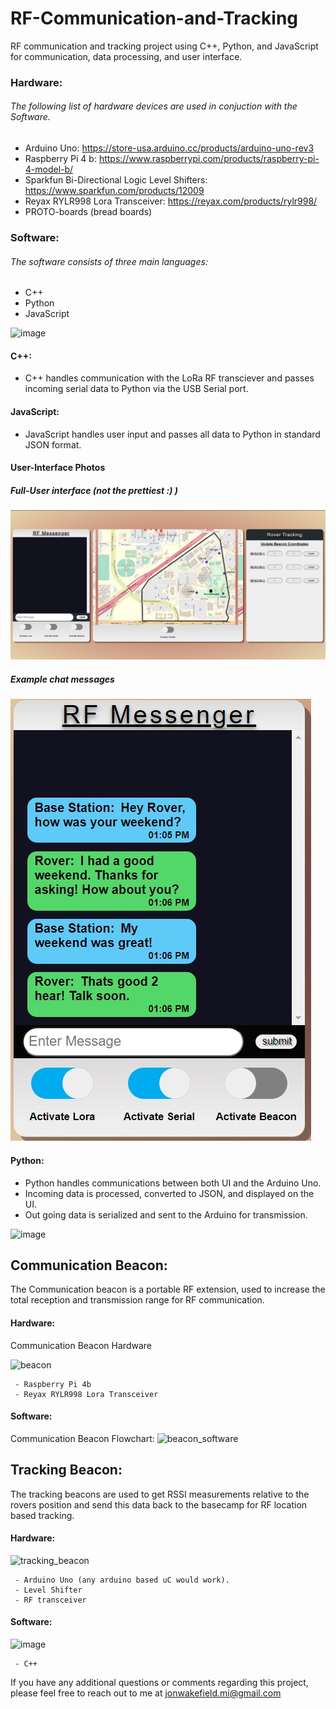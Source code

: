 # RF-Communication-and-Tracking

RF communication and tracking project using C++, Python, and JavaScript for communication, data processing, and user interface.

### Hardware:

###### The following list of hardware devices are used in conjuction with the Software.

- Arduino Uno: https://store-usa.arduino.cc/products/arduino-uno-rev3
- Raspberry Pi 4 b: https://www.raspberrypi.com/products/raspberry-pi-4-model-b/
- Sparkfun Bi-Directional Logic Level Shifters: https://www.sparkfun.com/products/12009
- Reyax RYLR998 Lora Transceiver: https://reyax.com/products/rylr998/
- PROTO-boards (bread boards)

### Software:

###### The software consists of three main languages:

- C++
- Python
- JavaScript

![image](https://github.com/JonWakefield/RF-Communication-and-Tracking/assets/67289517/c568bc47-1505-483c-8a2c-340e5bc4529b)

#### C++:

- C++ handles communication with the LoRa RF transciever and passes incoming serial data to Python via the USB Serial port.

#### JavaScript:

- JavaScript handles user input and passes all data to Python in standard JSON format.

#### User-Interface Photos

##### Full-User interface (not the prettiest :) )

![user-interface](photos\ui.png)

##### Example chat messages

![chat](photos\chat.jpg)

#### Python:

- Python handles communications between both UI and the Arduino Uno.
- Incoming data is processed, converted to JSON, and displayed on the UI.
- Out going data is serialized and sent to the Arduino for transmission.

![image](https://github.com/JonWakefield/RF-Communication-and-Tracking/assets/67289517/94a5096f-7382-4470-8065-1af1615b8f69)

## Communication Beacon:

The Communication beacon is a portable RF extension, used to increase the total reception and transmission range for RF communication.

#### Hardware:

Communication Beacon Hardware

![beacon](https://github.com/JonWakefield/RF-Communication-and-Tracking/assets/67289517/6c051aa0-5ef3-4143-be89-c61db153209e)

     - Raspberry Pi 4b
     - Reyax RYLR998 Lora Transceiver

#### Software:

Communication Beacon Flowchart:
![beacon_software](https://github.com/JonWakefield/RF-Communication-and-Tracking/assets/67289517/c668935e-2f6d-41d0-8b50-4c536bad6ba9)

## Tracking Beacon:

The tracking beacons are used to get RSSI measurements relative to the rovers position and send this data back to the basecamp for RF location
based tracking.

#### Hardware:

![tracking_beacon](https://github.com/JonWakefield/RF-Communication-and-Tracking/assets/67289517/455d63ca-7635-4a6b-96fe-d66a14003d52)

     - Arduino Uno (any arduino based uC would work).
     - Level Shifter
     - RF transceiver

#### Software:

![image](https://github.com/JonWakefield/RF-Communication-and-Tracking/assets/67289517/ee2af4c3-a843-4917-9193-35ac9e44910d)

     - C++

If you have any additional questions or comments regarding this project, please feel free to reach out to me at jonwakefield.mi@gmail.com
